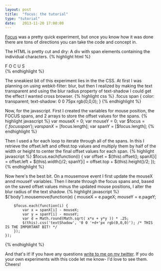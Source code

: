 ```yaml
---
layout: post
title:  "focus: the tutorial"
type: "tutorial"
date:   2013-11-20 17:00:00
---
```



<a href='/2013/10/19/focus.html'>Focus</a> was a pretty quick experiment, but once you know how it was done there are tons of directions you can take the code and concept in.

The HTML is pretty cut and dry: A div with span elements containing the individual characters.
{% highlight html %}
	<div class="focus">
		<span>F</span>
		<span>O</span>
		<span>C</span>
		<span>U</span>
		<span>S</span>
	</div>
{% endhighlight %}

The sneakiest bit of this experiment lies in the the CSS. At first I was planning on using webkit-filter: blur, but then I realized by making the text transparent and using the blur radius property of text-shadow I could get the effect I wanted cross browser. 
{% highlight css %}
	.focus span {
		color: transparent;
		text-shadow: 0 0 75px rgb(0,0,0);
	}
{% endhighlight %}

Now, for the javascript. First I created the variables for mouse position, the FOCUS spans, and 2 arrays to store the offset values for the spans.
{% highlight javascript %}
    var mouseX = 0;
    var mouseY = 0;
    var $focus = $('.focus span');
	var spanX = [$focus.length];
	var spanY = [$focus.length];
{% endhighlight %}

Then I used a for each loop to iterate through all of the spans. In this I retrieve the offset.left and offest.top values and multiply them by half of the width or height to center the final offset values for each span.
{% highlight javascript %}
	$focus.each(function(i) {
		var offset = $(this).offset();
		spanX[i] = offset.left + $(this).width()/2;
		spanY[i] = offset.top + $(this).height()/2;
	}); 
{% endhighlight %}


Now here's the best bit. On a mousemove event I first update the mouseX annd mouseY variables. Then I iterate through the focus spans and, based on the saved offset values minus the updated mouse positions, I alter the blur radius of the text shadow.
{% highlight javascript %}
	$('body').mousemove(function(e) {
		mouseX = e.pageX;
	    mouseY = e.pageY;

		$focus.each(function(i) {
			var x = spanX[i] - mouseX;
			var y = spanY[i] - mouseY;
			var d = Math.round(Math.sqrt( x*x + y*y )) * .25;
			$(this).css('textShadow', '0 0 '+d+'px rgb(0,0,0)'); /* THIS IS THE IMPORTANT BIT! */
		}); 
	});
{% endhighlight %}

And that's it! If you have any questions <a href='http://twitter.com/duncangraham'>write to me on my twitter</a>. If you do your own experiments with this code let me know- I'd love to see them.
Cheers!